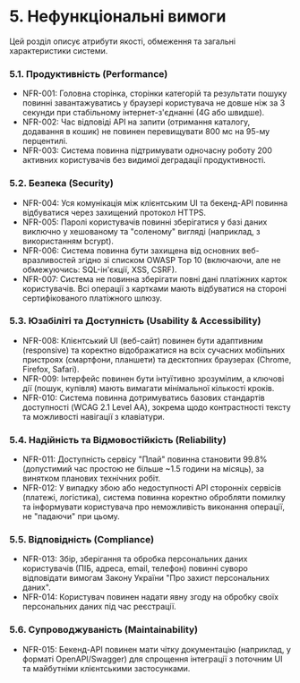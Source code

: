 # 5. Нефункціональні вимоги

Цей розділ описує атрибути якості, обмеження та загальні характеристики системи.

### 5.1. Продуктивність (Performance)

* NFR-001: Головна сторінка, сторінки категорій та результати пошуку повинні завантажуватись у браузері користувача не довше ніж за 3 секунди при стабільному інтернет-з'єднанні (4G або швидше).
* NFR-002: Час відповіді API на запити (отримання каталогу, додавання в кошик) не повинен перевищувати 800 мс на 95-му перцентилі.
* NFR-003: Система повинна підтримувати одночасну роботу 200 активних користувачів без видимої деградації продуктивності.

### 5.2. Безпека (Security)

* NFR-004: Уся комунікація між клієнтським UI та бекенд-API повинна відбуватися через захищений протокол HTTPS.
* NFR-005: Паролі користувачів повинні зберігатися у базі даних виключно у хешованому та "соленому" вигляді (наприклад, з використанням bcrypt).
* NFR-006: Система повинна бути захищена від основних веб-вразливостей згідно зі списком OWASP Top 10 (включаючи, але не обмежуючись: SQL-ін'єкції, XSS, CSRF).
* NFR-007: Система не повинна зберігати повні дані платіжних карток користувачів. Всі операції з картками мають відбуватися на стороні сертифікованого платіжного шлюзу.

### 5.3. Юзабіліті та Доступність (Usability & Accessibility)

* NFR-008: Клієнтський UI (веб-сайт) повинен бути адаптивним (responsive) та коректно відображатися на всіх сучасних мобільних пристроях (смартфони, планшети) та десктопних браузерах (Chrome, Firefox, Safari).
* NFR-009: Інтерфейс повинен бути інтуїтивно зрозумілим, а ключові дії (пошук, купівля) мають вимагати мінімальної кількості кроків.
* NFR-010: Система повинна дотримуватись базових стандартів доступності (WCAG 2.1 Level AA), зокрема щодо контрастності тексту та можливості навігації з клавіатури.

### 5.4. Надійність та Відмовостійкість (Reliability)

* NFR-011: Доступність сервісу "Плай" повинна становити 99.8% (допустимий час простою не більше ~1.5 години на місяць), за винятком планових технічних робіт.
* NFR-012: У випадку збою або недоступності API сторонніх сервісів (платежі, логістика), система повинна коректно обробляти помилку та інформувати користувача про неможливість виконання операції, не "падаючи" при цьому.

### 5.5. Відповідність (Compliance)

* NFR-013: Збір, зберігання та обробка персональних даних користувачів (ПІБ, адреса, email, телефон) повинні суворо відповідати вимогам Закону України "Про захист персональних даних".
* NFR-014: Користувач повинен надати явну згоду на обробку своїх персональних даних під час реєстрації.

### 5.6. Супроводжуваність (Maintainability)

* NFR-015: Бекенд-API повинен мати чітку документацію (наприклад, у форматі OpenAPI/Swagger) для спрощення інтеграції з поточним UI та майбутніми клієнтськими застосунками.
